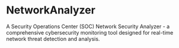 # NetworkAnalyzer
A Security Operations Center (SOC) Network Security Analyzer - a comprehensive cybersecurity monitoring tool designed for real-time network threat detection and analysis.
